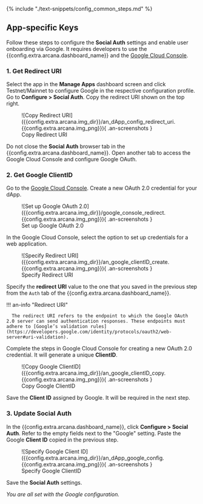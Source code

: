 {% include "./text-snippets/config_common_steps.md" %}

## App-specific Keys

Follow these steps to configure the **Social Auth** settings and enable user onboarding via Google. It requires developers to use the {{config.extra.arcana.dashboard_name}} and the [Google Cloud Console](http://console.cloud.google.com/apis/credentials).

### 1. Get Redirect URI 

Select the app in the **Manage Apps** dashboard screen and click Testnet/Mainnet to configure Google in the respective configuration profile. Go to **Configure > Social Auth**. Copy the redirect URI shown on the top right.

<figure markdown="span">
  ![Copy Redirect URI]({{config.extra.arcana.img_dir}}/an_dApp_config_redirect_uri.{{config.extra.arcana.img_png}}){ .an-screenshots }
  <figcaption>Copy Redirect URI</figcaption>
</figure>

Do not close the **Social Auth** browser tab in the {{config.extra.arcana.dashboard_name}}. Open another tab to access the Google Cloud Console and configure Google OAuth. 

### 2. Get Google ClientID

Go to the [Google Cloud Console](http://console.cloud.google.com/apis/credentials). Create a new OAuth 2.0 credential for your dApp.

<figure markdown="span">
  ![Set up Google OAuth 2.0]({{config.extra.arcana.img_dir}}/google_console_redirect.{{config.extra.arcana.img_png}}){ .an-screenshots }
  <figcaption>Set up Google OAuth 2.0</figcaption>
</figure>

In the Google Cloud Console, select the option to set up credentials for a web application. 

<figure markdown="span">
  ![Specify Redirect URI]({{config.extra.arcana.img_dir}}/an_google_clientID_create.{{config.extra.arcana.img_png}}){ .an-screenshots }
  <figcaption>Specify Redirect URI</figcaption>
</figure>

Specify the **redirect URI** value to the one that you saved in the previous step from the `Auth` tab of the {{config.extra.arcana.dashboard_name}}. 

!!! an-info "Redirect URI"

      The redirect URI refers to the endpoint to which the Google OAuth 2.0 server can send authentication responses. These endpoints must adhere to [Google’s validation rules](https://developers.google.com/identity/protocols/oauth2/web-server#uri-validation).

Complete the steps in Google Cloud Console for creating a new OAuth 2.0 credential. It will generate a unique **ClientID**.

<figure markdown="span">
  ![Copy Google ClientID]({{config.extra.arcana.img_dir}}/an_google_clientID_copy.{{config.extra.arcana.img_png}}){ .an-screenshots }
  <figcaption>Copy Google ClientID</figcaption>
</figure>

Save the **Client ID** assigned by Google. It will be required in the next step.

### 3. Update Social Auth

In the {{config.extra.arcana.dashboard_name}}, click **Configure > Social Auth**. Refer to the empty fields next to the "Google" setting. Paste the Google **Client ID** copied in the previous step. 

<figure markdown="span">
  ![Specify Google Client ID]({{config.extra.arcana.img_dir}}/an_dApp_google_config.{{config.extra.arcana.img_png}}){ .an-screenshots }
  <figcaption>Specify Google ClientID</figcaption>
</figure>

Save the **Social Auth** settings. 

*You are all set with the Google configuration.*
